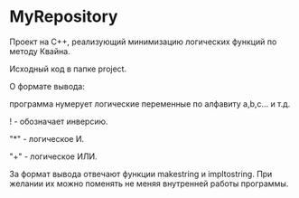 # MyRepository
Проект на С++, реализующий минимизацию логических функций по методу Квайна.

Исходный код в папке project.

О формате вывода: 

программа нумерует логические переменные по алфавиту a,b,c... и т.д.

! - обозначает инверсию.

"*" - логическое И.

"+" - логическое ИЛИ.

За формат вывода отвечают функции makestring и impltostring. При желании их можно поменять не меняя внутренней работы программы.
